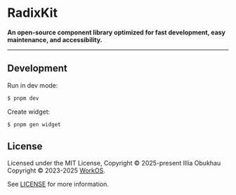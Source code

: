 # RadixKit

**An open-source component library optimized for fast development, easy maintenance, and accessibility.**

---

## Development

Run in dev mode:

```sh
$ pnpm dev
```

Create widget:

```sh
$ pnpm gen widget
```

## License

Licensed under the MIT License,
Copyright © 2025-present Illia Obukhau
Copyright © 2023-2025 [WorkOS](https://workos.com).

See [LICENSE](./LICENSE) for more information.
